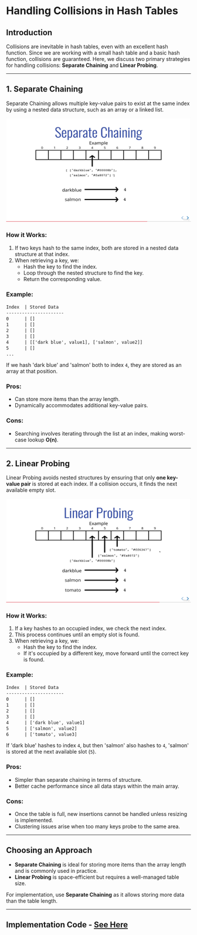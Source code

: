 # Handling Collisions in Hash Tables

## Introduction

Collisions are inevitable in hash tables, even with an excellent hash function. Since we are working with a small hash table and a basic hash function, collisions are guaranteed. Here, we discuss two primary strategies for handling collisions: **Separate Chaining** and **Linear Probing**.

---

## 1. Separate Chaining

Separate Chaining allows multiple key-value pairs to exist at the same index by using a nested data structure, such as an array or a linked list.

![Separate Chaining](../../../Images/sc.png)

### How it Works:

1. If two keys hash to the same index, both are stored in a nested data structure at that index.
2. When retrieving a key, we:
   - Hash the key to find the index.
   - Loop through the nested structure to find the key.
   - Return the corresponding value.

### Example:

```
Index  | Stored Data
----------------------
0      | []
1      | []
2      | []
3      | []
4      | [['dark blue', value1], ['salmon', value2]]
5      | []
...
```

If we hash 'dark blue' and 'salmon' both to index `4`, they are stored as an array at that position.

### Pros:

- Can store more items than the array length.
- Dynamically accommodates additional key-value pairs.

### Cons:

- Searching involves iterating through the list at an index, making worst-case lookup **O(n)**.

---

## 2. Linear Probing

Linear Probing avoids nested structures by ensuring that only **one key-value pair** is stored at each index. If a collision occurs, it finds the next available empty slot.

![Linear Probing](../../../Images/lp.png)

### How it Works:

1. If a key hashes to an occupied index, we check the next index.
2. This process continues until an empty slot is found.
3. When retrieving a key, we:
   - Hash the key to find the index.
   - If it's occupied by a different key, move forward until the correct key is found.

### Example:

```
Index  | Stored Data
----------------------
0      | []
1      | []
2      | []
3      | []
4      | ['dark blue', value1]
5      | ['salmon', value2]
6      | ['tomato', value3]
```

If 'dark blue' hashes to index `4`, but then 'salmon' also hashes to `4`, 'salmon' is stored at the next available slot (`5`).

### Pros:

- Simpler than separate chaining in terms of structure.
- Better cache performance since all data stays within the main array.

### Cons:

- Once the table is full, new insertions cannot be handled unless resizing is implemented.
- Clustering issues arise when too many keys probe to the same area.

---

## Choosing an Approach

- **Separate Chaining** is ideal for storing more items than the array length and is commonly used in practice.
- **Linear Probing** is space-efficient but requires a well-managed table size.

For implementation, use **Separate Chaining** as it allows storing more data than the table length.

---

## Implementation Code - [See Here](../hash_collison.js)
